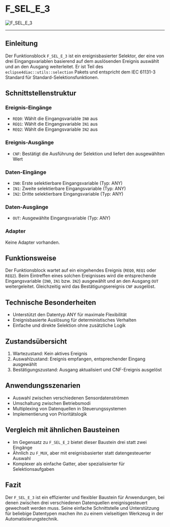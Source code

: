 # F_SEL_E_3

![F_SEL_E_3](https://github.com/user-attachments/assets/7dbef3ab-5e30-406e-8013-d5f2bfadb120)

* * * * * * * * * *
## Einleitung
Der Funktionsblock `F_SEL_E_3` ist ein ereignisbasierter Selektor, der eine von drei Eingangsvariablen basierend auf dem auslösenden Ereignis auswählt und an den Ausgang weiterleitet. Er ist Teil des `eclipse4diac::utils::selection` Pakets und entspricht dem IEC 61131-3 Standard für Standard-Selektionsfunktionen.

## Schnittstellenstruktur

### **Ereignis-Eingänge**
- `REQ0`: Wählt die Eingangsvariable `IN0` aus
- `REQ1`: Wählt die Eingangsvariable `IN1` aus
- `REQ2`: Wählt die Eingangsvariable `IN2` aus

### **Ereignis-Ausgänge**
- `CNF`: Bestätigt die Ausführung der Selektion und liefert den ausgewählten Wert

### **Daten-Eingänge**
- `IN0`: Erste selektierbare Eingangsvariable (Typ: ANY)
- `IN1`: Zweite selektierbare Eingangsvariable (Typ: ANY)
- `IN2`: Dritte selektierbare Eingangsvariable (Typ: ANY)

### **Daten-Ausgänge**
- `OUT`: Ausgewählte Eingangsvariable (Typ: ANY)

### **Adapter**
Keine Adapter vorhanden.

## Funktionsweise
Der Funktionsblock wartet auf ein eingehendes Ereignis (`REQ0`, `REQ1` oder `REQ2`). Beim Eintreffen eines solchen Ereignisses wird die entsprechende Eingangsvariable (`IN0`, `IN1` bzw. `IN2`) ausgewählt und an den Ausgang `OUT` weitergeleitet. Gleichzeitig wird das Bestätigungsereignis `CNF` ausgelöst.

## Technische Besonderheiten
- Unterstützt den Datentyp ANY für maximale Flexibilität
- Ereignisbasierte Auslösung für deterministisches Verhalten
- Einfache und direkte Selektion ohne zusätzliche Logik

## Zustandsübersicht
1. Wartezustand: Kein aktives Ereignis
2. Auswahlzustand: Ereignis empfangen, entsprechender Eingang ausgewählt
3. Bestätigungszustand: Ausgang aktualisiert und CNF-Ereignis ausgelöst

## Anwendungsszenarien
- Auswahl zwischen verschiedenen Sensordatenströmen
- Umschaltung zwischen Betriebsmodi
- Multiplexing von Datenquellen in Steuerungssystemen
- Implementierung von Prioritätslogik

## Vergleich mit ähnlichen Bausteinen
- Im Gegensatz zu `F_SEL_E_2` bietet dieser Baustein drei statt zwei Eingänge
- Ähnlich zu `F_MUX`, aber mit ereignisbasierter statt datengesteuerter Auswahl
- Komplexer als einfache Gatter, aber spezialisierter für Selektionsaufgaben

## Fazit
Der `F_SEL_E_3` ist ein effizienter und flexibler Baustein für Anwendungen, bei denen zwischen drei verschiedenen Datenquellen ereignisgesteuert gewechselt werden muss. Seine einfache Schnittstelle und Unterstützung für beliebige Datentypen machen ihn zu einem vielseitigen Werkzeug in der Automatisierungstechnik.
